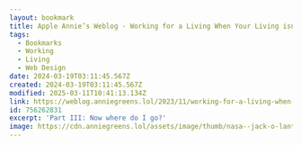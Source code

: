 ```yaml
---
layout: bookmark
title: Apple Annie’s Weblog · Working for a Living When Your Living isn't Working, Part III
tags:
  - Bookmarks
  - Working
  - Living
  - Web Design
date: 2024-03-19T03:11:45.567Z
created: 2024-03-19T03:11:45.567Z
modified: 2025-03-11T10:41:13.134Z
link: https://weblog.anniegreens.lol/2023/11/working-for-a-living-when-your-living-isnt-working-part-iii
id: 756262831
excerpt: 'Part III: Now where do I go?'
image: https://cdn.anniegreens.lol/assets/image/thumb/nasa--jack-o-lantern-nebula.png
---
```

